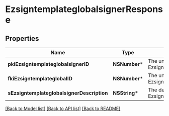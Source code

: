 # EzsigntemplateglobalsignerResponse

## Properties
Name | Type | Description | Notes
------------ | ------------- | ------------- | -------------
**pkiEzsigntemplateglobalsignerID** | **NSNumber*** | The unique ID of the Ezsigntemplateglobalsigner | 
**fkiEzsigntemplateglobalID** | **NSNumber*** | The unique ID of the Ezsigntemplateglobal | 
**sEzsigntemplateglobalsignerDescription** | **NSString*** | The description of the Ezsigntemplateglobalsigner | 

[[Back to Model list]](../README.md#documentation-for-models) [[Back to API list]](../README.md#documentation-for-api-endpoints) [[Back to README]](../README.md)


